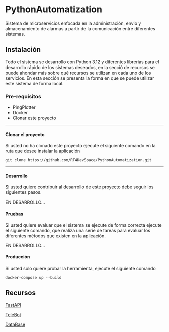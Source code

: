 # PythonAutomatization

Sistema de microservicios enfocada en la administración, envio y almacenamiento de alarmas a partir de la comunicación entre diferentes sistemas.

## Instalación

Todo el sistema se desarrollo con Python 3.12 y diferentes librerias para el desarrollo rápido de los sistemas deseados, en la secció de recursos se puede ahondar más sobre qué recursos se utilizan en cada uno de los servicios. En esta sección se presenta la forma en que se puede utilizar este sistema de forma local.

### Pre-requisitos

- PingPlotter
- Docker
- Clonar este proyecto

---

#### Clonar el proyecto

Si usted no ha clonado este proyecto ejecute el siguiente comando en la ruta que desee instalar la aplicación

`git clone https://github.com/RT4DevSpace/PythonAutomatization.git`

---



#### Desarrollo

Si usted quiere contribuir al desarrollo de este proyecto debe seguir los siguientes pasos.

EN DESARROLLO...

#### Pruebas

Si usted quiere evaluar que el sistema se ejecute de forma correcta ejecute el siguiente comando, que realiza una serie de tareas para evaluar los diferentes métodos que existen en la aplicación.

EN DESARROLLO...

#### Producción

Si usted solo quiere probar la herramienta, ejecute el siguiente comando

`docker-compose up --build `

## Recursos

[FastAPI](./docs/pages/fastapi.md)

[TeleBot](/docs/pages/telebot.md)

[DataBase](./docs/pages/database.md)
